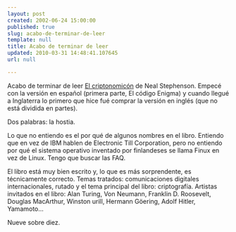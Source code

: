 ```yaml
---
layout: post
created: 2002-06-24 15:00:00
published: true
slug: acabo-de-terminar-de-leer
template: null
title: Acabo de terminar de leer
updated: 2010-03-31 14:48:41.107645
url: null

---
```


Acabo de terminar de leer [El criptonomicón][cryp] de Neal Stephenson. Empecé con la versión en español (primera parte, El código Enigma) y cuando llegué a Inglaterra lo primero que hice fué comprar la versión en inglés (que no está dividida en partes).

Dos palabras: la hostia.

Lo que no entiendo es el por qué de algunos nombres en el libro. Entiendo que en vez de IBM hablen de Electronic Till Corporation, pero no entiendo por qué el sistema operativo inventado por finlandeses se llama Finux en vez de Linux. Tengo que buscar las FAQ.

El libro está muy bien escrito y, lo que es más sorprendente, es técnicamente correcto. Temas tratados: comunicaciones digitales internacionales, rutado y el tema principal del libro: criptografía. 
Artistas invitados en el libro: Alan Turing, Von Neumann, Franklin D. Roosevelt, Douglas MacArthur, Winston urill, Hermann Göering, Adolf Hitler, Yamamoto...

Nueve sobre diez.

[cryp]: http://www.amazon.co.uk/exec/obidos/ASIN/0099410672/ignaciotorres-21


